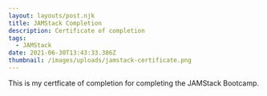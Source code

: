 ```yaml
---
layout: layouts/post.njk
title: JAMStack Completion
description: Certificate of completion
tags:
  - JAMStack
date: 2021-06-30T13:43:33.386Z
thumbnail: /images/uploads/jamstack-certificate.png
---
```

This is my certficate of completion for completing the JAMStack Bootcamp.